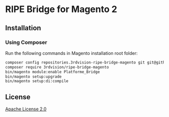 # RIPE Bridge for Magento 2

## Installation

### Using Composer

Run the following commands in Magento installation root folder:

```bash
composer config repositories.3rdvision-ripe-bridge-magento git git@github.com:3rdvision/ripe-bridge-magento.git
composer require 3rdvision/ripe-bridge-magento
bin/magento module:enable Platforme_Bridge
bin/magento setup:upgrade
bin/magento setup:di:compile
```

## License

[Apache License 2.0](LICENSE.txt)
